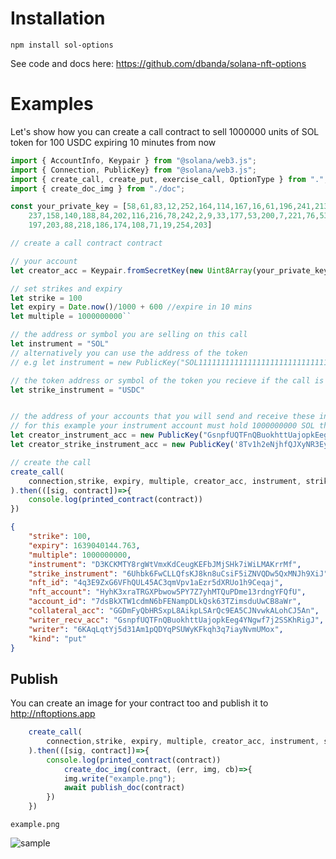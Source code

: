 # Installation

    npm install sol-options

See code and docs here: https://github.com/dbanda/solana-nft-options

# Examples

Let's show how you can create a call contract to sell 1000000 units of SOL token for 100 USDC expiring 10 minutes from now

```Javascript
import { AccountInfo, Keypair } from "@solana/web3.js";
import { Connection, PublicKey} from "@solana/web3.js";
import { create_call, create_put, exercise_call, OptionType } from ".";
import { create_doc_img } from "./doc";

const your_private_key = [58,61,83,12,252,164,114,167,16,61,196,241,213,70,111,76,253,145,3,249,205,251,23,52,
    237,158,140,188,84,202,116,216,78,242,2,9,33,177,53,200,7,221,76,53,149,13,243,125,153,187,239,178,76,
    197,203,88,218,186,174,108,71,19,254,203]

```

```Javascript
// create a call contract contract

// your account
let creator_acc = Keypair.fromSecretKey(new Uint8Array(your_private_key))

// set strikes and expiry
let strike = 100
let expiry = Date.now()/1000 + 600 //expire in 10 mins
let multiple = 1000000000``

// the address or symbol you are selling on this call
let instrument = "SOL"
// alternatively you can use the address of the token
// e.g let instrument = new PublicKey("SOL1111111111111111111111111111111")

// the token address or symbol of the token you recieve if the call is exercised
let strike_instrument = "USDC"


// the address of your accounts that you will send and receive these instruments. 
// for this example your instrument account must hold 1000000000 SOL that will be used as collateral
let creator_instrument_acc = new PublicKey("GsnpfUQTFnQBuokhttUajopkEeg4YNgwf7j2SSKhRigJ")
let creator_strike_instrument_acc = new PublicKey('8Tv1h2eNjhfQJXyNR3Ey8WwoHAF1qZW7s7aNH49oCMBP')

// create the call
create_call(
    connection,strike, expiry, multiple, creator_acc, instrument, strike_instrument, creator_instrument_acc, creator_strike_instrument_acc
).then(([sig, contract])=>{
    console.log(printed_contract(contract))
})
```

```json
{
    "strike": 100,
    "expiry": 1639040144.763,
    "multiple": 1000000000,
    "instrument": "D3KCKMTY8rgWtVmxKdCeugKEFbJMjSHk7iWiLMAKrrMf",
    "strike_instrument": "6Uhbk6FwCLLQfsKJ8kn8uCsiF5iZNVQDw5QxMNJh9XiJ",
    "nft_id": "4q3E9ZxG6VFhQUL45AC3qmVpv1aEzr5dXRUo1h9Ceqaj",
    "nft_account": "HyhK3xraTRGXPbwow5PY7Z7yhMTQuPDme13rdngYFQfU",
    "account_id": "7dsBkXTW1cdmN6bFENampDLkQsk63TZimsduUwCB8aWr",
    "collateral_acc": "GGDmFyQbHRSxpL8AikpLSArQc9EA5CJNvwkALohCJ5An",
    "writer_recv_acc": "GsnpfUQTFnQBuokhttUajopkEeg4YNgwf7j2SSKhRigJ",
    "writer": "6KAqLqtYj5d31Am1pQDYqPSUWyKFkqh3q7iayNvmUMox",
    "kind": "put"
}
```

## Publish

You can create an image for your contract too and publish it to http://nftoptions.app

```Javascript
    create_call(
        connection,strike, expiry, multiple, creator_acc, instrument, strike_instrument, creator_instrument_acc, creator_strike_instrument_acc
    ).then(([sig, contract])=>{
        console.log(printed_contract(contract))
            create_doc_img(contract, (err, img, cb)=>{
            img.write("example.png");
            await publish_doc(contract)
        })
    })
```

`example.png`

![sample](https://raw.githubusercontent.com/dbanda/solana-nft-options/master/docs/contract.png)